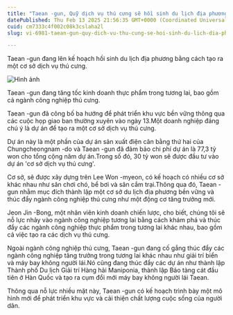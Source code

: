 ```yaml
---
title: "Taean -gun, Quỹ dịch vụ thú cưng sẽ hồi sinh du lịch địa phương"
datePublished: Thu Feb 13 2025 21:56:35 GMT+0000 (Coordinated Universal Time)
cuid: cm7333c4f002c08k3cslaha2l
slug: vi-6981-taean-gun-quy-dich-vu-thu-cung-se-hoi-sinh-du-lich-dia-phuong

---
```



Taean -gun đang lên kế hoạch hồi sinh du lịch địa phương bằng cách tạo ra một cơ sở dịch vụ thú cưng.

![Hình ảnh](https://cdn.hashnode.com/res/hashnode/image/upload/v1739435676915/4829d2bd-d418-473d-9e5a-d2fdfdfb1dd1.jpeg)

Taean -gun đang tăng tốc kinh doanh thực phẩm trong tương lai, bao gồm cả ngành công nghiệp thú cưng.

Taean -gun đã công bố ba hướng để phát triển khu vực bền vững thông qua các cuộc họp giao ban thường xuyên vào ngày 13.Một doanh nghiệp đáng chú ý là dự án để tạo ra một cơ sở dịch vụ thú cưng.

Dự án này là một phần của dự án sản xuất điện cân bằng thứ hai của Chungcheongnam -do và Taean -gun đã đảm bảo chi phí dự án là 77,3 tỷ won cho tổng cộng năm dự án.Trong số đó, 30 tỷ won sẽ được đầu tư vào dự án 'cơ sở dịch vụ thú cưng'.

Cơ sở, sẽ được xây dựng trên Lee Won -myeon, có kế hoạch có nhiều cơ sở khác nhau như sân chơi chó, bể bơi và sân cắm trại.Thông qua đó, Taean -gun nhằm mục đích thành lập một cơ sở du lịch địa phương bền vững và thúc đẩy ngành công nghiệp thú cưng như một động cơ tăng trưởng mới.

Jeon Jin -Bong, một nhân viên kinh doanh chiến lược, cho biết, chúng tôi sẽ nỗ lực nhảy vào ngành công nghiệp tương lai bằng cách khám phá và thúc đẩy các ngành công nghiệp thực phẩm trong tương lai khác nhau, bao gồm cả việc tạo ra các dịch vụ thú cưng.

Ngoài ngành công nghiệp thú cưng, Taean -gun đang cố gắng thúc đẩy các ngành công nghiệp tăng trưởng trong tương lai khác nhau như giải trí biển và máy bay không người lái.Nó cũng đang thúc đẩy các dự án như thành lập Thành phố Du lịch Giải trí Hàng hải Maniponia, thành lập Bảo tàng cát đầu tiên ở Hàn Quốc và tạo ra cụm đổi mới máy bay không người lái Taean.

Thông qua nỗ lực nhiều mặt này, Taean -gun có kế hoạch trình bày một mô hình mới để phát triển khu vực và cải thiện chất lượng cuộc sống của người dân.